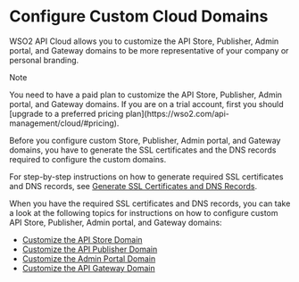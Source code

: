 # Configure Custom Cloud Domains

WSO2 API Cloud allows you to customize the API Store, Publisher, Admin
portal, and Gateway domains to be more representative of your company or
personal branding.

        
<html>
         <div class="admonition info">
         <p class="admonition-title">Note</p>
         <p>You need to have a paid plan to customize the API Store, Publisher, Admin portal, and Gateway domains. If you are on a trial account, first you should [upgrade to a preferred pricing plan](https://wso2.com/api-management/cloud/#pricing).</p>
         </div>
</html>

Before you configure custom Store, Publisher, Admin portal, and
Gateway domains, you have to generate the SSL certificates and the DNS
records required to configure the custom domains. 

For step-by-step instructions on how to generate required SSL
certificates and DNS records, see [Generate SSL Certificates and DNS Records](../generate-ssl-certs-and-dns-records).

When you have the required SSL certificates and DNS records, you can
take a look at the following topics for instructions on how to configure custom API Store, Publisher, Admin portal, and Gateway domains:

- [Customize the API Store Domain](../customize-api-store-domain)
- [Customize the API Publisher Domain](../customize-api-publisher-domain)
- [Customize the Admin Portal Domain](../customize-admin-portal-domain)
- [Customize the API Gateway Domain](../customize-gateway-domain)
